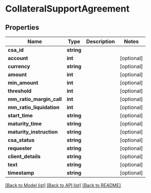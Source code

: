 # CollateralSupportAgreement

## Properties
Name | Type | Description | Notes
------------ | ------------- | ------------- | -------------
**csa_id** | **string** |  | 
**account** | **int** |  | [optional] 
**currency** | **string** |  | [optional] 
**amount** | **int** |  | [optional] 
**min_amount** | **int** |  | [optional] 
**threshold** | **int** |  | [optional] 
**mm_ratio_margin_call** | **int** |  | [optional] 
**mm_ratio_liquidation** | **int** |  | [optional] 
**start_time** | **string** |  | [optional] 
**maturity_time** | **string** |  | [optional] 
**maturity_instruction** | **string** |  | [optional] 
**csa_status** | **string** |  | [optional] 
**requester** | **string** |  | [optional] 
**client_details** | **string** |  | [optional] 
**text** | **string** |  | [optional] 
**timestamp** | **string** |  | [optional] 

[[Back to Model list]](../README.md#documentation-for-models) [[Back to API list]](../README.md#documentation-for-api-endpoints) [[Back to README]](../README.md)


